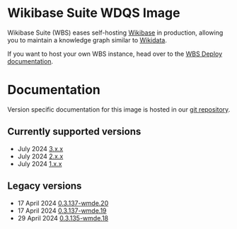 # Wikibase Suite WDQS Image

Wikibase Suite (WBS) eases self-hosting [Wikibase](https://wikiba.se) in production, allowing you to maintain a knowledge graph similar to [Wikidata](https://www.wikidata.org/wiki/Wikidata:Main_Page).

If you want to host your own WBS instance, head over to the [WBS Deploy documentation](https://github.com/wmde/wikibase-release-pipeline/blob/main/deploy/README.md).

# Documentation

Version specific documentation for this image is hosted in our [git repository](https://github.com/wmde/wikibase-release-pipeline/).

## Currently supported versions

- July 2024 [3.x.x](https://github.com/wmde/wikibase-release-pipeline/blob/deploy-3/build/WDQS/README.md)
- July 2024 [2.x.x](https://github.com/wmde/wikibase-release-pipeline/blob/deploy-2/build/WDQS/README.md)
- July 2024 [1.x.x](https://github.com/wmde/wikibase-release-pipeline/blob/deploy-1/build/WDQS/README.md)

## Legacy versions

- 17 April 2024 [0.3.137-wmde.20](https://github.com/wmde/wikibase-release-pipeline/blob/wmde.20/build/WDQS/README.md)
- 17 April 2024 [0.3.137-wmde.19](https://github.com/wmde/wikibase-release-pipeline/blob/wmde.19/build/WDQS/README.md)
- 29 April 2024 [0.3.135-wmde.18](https://github.com/wmde/wikibase-release-pipeline/blob/wmde.18/build/WDQS/README.md)
